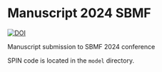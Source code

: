 # Manuscript 2024 SBMF
[![DOI](https://zenodo.org/badge/834881783.svg)](https://doi.org/10.5281/zenodo.13893828)

Manuscript submission to SBMF 2024 conference

SPIN code is located in the `model` directory.
